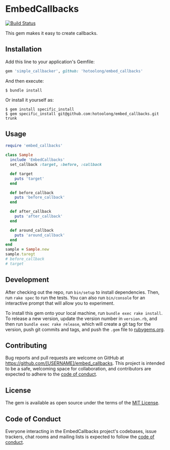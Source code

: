 # EmbedCallbacks

[![Build Status](https://travis-ci.org/hotoolong/embed_callbacks.svg?branch=trunk)](https://travis-ci.org/hotoolong/embed_callbacks)

This gem makes it easy to create callbacks.

## Installation

Add this line to your application's Gemfile:

```ruby
gem 'simple_callbacker', github: 'hotoolong/embed_callbacks'
```

And then execute:

    $ bundle install

Or install it yourself as:

    $ gem install specific_install
    $ gem specific_install git@github.com:hotoolong/embed_callbacks.git trunk

## Usage

```ruby
require 'embed_callbacks'

class Sample
  include 'EmbedCallbacks'
  set_callback :target, :before, :callback

  def target
    puts 'target'
  end

  def before_callback
    puts 'before_callback'
  end

  def after_callback
    puts 'after_callback'
  end

  def around_callback
    puts 'around_callback'
  end
end
sample = Sample.new
sample.taregt
# before_callback
# target
```

## Development

After checking out the repo, run `bin/setup` to install dependencies. Then, run `rake spec` to run the tests. You can also run `bin/console` for an interactive prompt that will allow you to experiment.

To install this gem onto your local machine, run `bundle exec rake install`. To release a new version, update the version number in `version.rb`, and then run `bundle exec rake release`, which will create a git tag for the version, push git commits and tags, and push the `.gem` file to [rubygems.org](https://rubygems.org).

## Contributing

Bug reports and pull requests are welcome on GitHub at https://github.com/[USERNAME]/embed_callbacks. This project is intended to be a safe, welcoming space for collaboration, and contributors are expected to adhere to the [code of conduct](https://github.com/[USERNAME]/embed_callbacks/blob/master/CODE_OF_CONDUCT.md).


## License

The gem is available as open source under the terms of the [MIT License](https://opensource.org/licenses/MIT).

## Code of Conduct

Everyone interacting in the EmbedCallbacks project's codebases, issue trackers, chat rooms and mailing lists is expected to follow the [code of conduct](https://github.com/[USERNAME]/embed_callbacks/blob/master/CODE_OF_CONDUCT.md).
